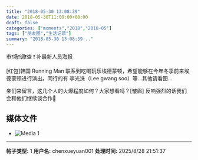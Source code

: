 ```yaml
---
title: "2018-05-30 13:08:39"
date: 2018-05-30T11:00:00+08:00
draft: false
categories: ["moments","2018","2018-05"]
tags: ["朋友圈","生活记录"]
summary: "2018-05-30 13:08:39..."
---
```


市❗️场❗️调❗️查 ❗️ 补最新人员海报

[红包]韩国 Running Man 联系到吃喝玩乐埃德蒙顿，希望能够在今年冬季前来埃德蒙顿进行演出。同行的有 李光洙（Lee gwang soo）等...其他请看图… 

亲们来留言，这几个人的火爆程度如何？大家想看吗？[皱眉] 反响强烈的话我们会和他们继续谈合作💪

## 媒体文件

- ![Media 1](/Moments/photos/2018-05-30/201805301308390.jpg)

---

**帖子类型:** 1
**用户名:** chenxueyuan001
**处理时间:** 2025/8/28 21:51:37